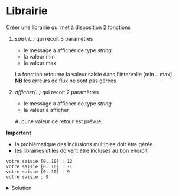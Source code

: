 # Librairie

Créer une librairie qui met à disposition 2 fonctions

1. *saisir(..)* qui recoit 3 paramètres
	- le message à afficher de type *string*
	- la valeur min
	- la valeur max
	
	La fonction retourne la valeur saisie dans l'intervalle [min .. max].
	<br>**NB** les erreurs de flux ne sont pas gérées

2. *afficher(..)* qui recoit 2 paramètres
	- le message à afficher de type *string*
	- la valeur à afficher

	Aucune valeur de retour est prévue.

**Important**

- la problématique des inclusions multiples doit être gérée
- les librairies utiles doivent être incluses au bon endroit

~~~
votre saisie [0..10] : 12
votre saisie [0..10] : -1
votre saisie [0..10] : 9
votre saisie : 9
~~~

<details>
<summary>Solution</summary>

~~~cpp
#include <cstdlib>
#include "annexe.hpp"

int main() {

   int i = saisir("votre saisie", 0, 10);
   afficher("votre saisie", i);

   return EXIT_SUCCESS;
}
~~~

~~~cpp
#ifndef ANNEXE_HPP
#define ANNEXE_HPP

#include <string>

int saisir(const std::string& msg,
           int min, int max);

void afficher(const std::string& msg,
              int valeur);

#endif //ANNEXE_HPP
~~~

~~~cpp
#include "annexe.hpp"
#include <iostream>

int saisir(const std::string& msg,
           int min, int max) {

   int saisie;
   do {
      std::cout << msg << " [" << min << ".." << max << "] : ";
      std::cin >> saisie;
   } while (saisie < min or saisie > max);
   return saisie;

}

void afficher(const std::string& msg,
              int valeur) {
   std::cout << msg << " : " << valeur;
}
~~~

</details>
